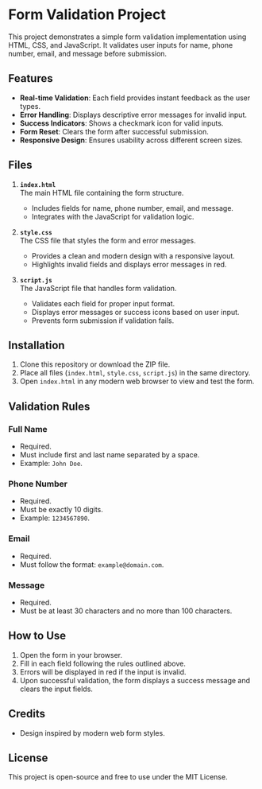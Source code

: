 # Form Validation Project

This project demonstrates a simple form validation implementation using HTML, CSS, and JavaScript. It validates user inputs for name, phone number, email, and message before submission.

## Features

- **Real-time Validation**: Each field provides instant feedback as the user types.
- **Error Handling**: Displays descriptive error messages for invalid input.
- **Success Indicators**: Shows a checkmark icon for valid inputs.
- **Form Reset**: Clears the form after successful submission.
- **Responsive Design**: Ensures usability across different screen sizes.

## Files

1. **`index.html`**  
   The main HTML file containing the form structure.  
   - Includes fields for name, phone number, email, and message.
   - Integrates with the JavaScript for validation logic.

2. **`style.css`**  
   The CSS file that styles the form and error messages.  
   - Provides a clean and modern design with a responsive layout.
   - Highlights invalid fields and displays error messages in red.

3. **`script.js`**  
   The JavaScript file that handles form validation.  
   - Validates each field for proper input format.
   - Displays error messages or success icons based on user input.
   - Prevents form submission if validation fails.

## Installation

1. Clone this repository or download the ZIP file.
2. Place all files (`index.html`, `style.css`, `script.js`) in the same directory.
3. Open `index.html` in any modern web browser to view and test the form.

## Validation Rules

### Full Name
- Required.
- Must include first and last name separated by a space.
- Example: `John Doe`.

### Phone Number
- Required.
- Must be exactly 10 digits.
- Example: `1234567890`.

### Email
- Required.
- Must follow the format: `example@domain.com`.

### Message
- Required.
- Must be at least 30 characters and no more than 100 characters.

## How to Use

1. Open the form in your browser.
2. Fill in each field following the rules outlined above.
3. Errors will be displayed in red if the input is invalid.
4. Upon successful validation, the form displays a success message and clears the input fields.

## Credits

- Design inspired by modern web form styles.

## License

This project is open-source and free to use under the MIT License.
